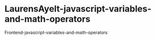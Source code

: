 # LaurensAyelt-javascript-variables-and-math-operators
Frontend-javascript-variables-and-math-operators
